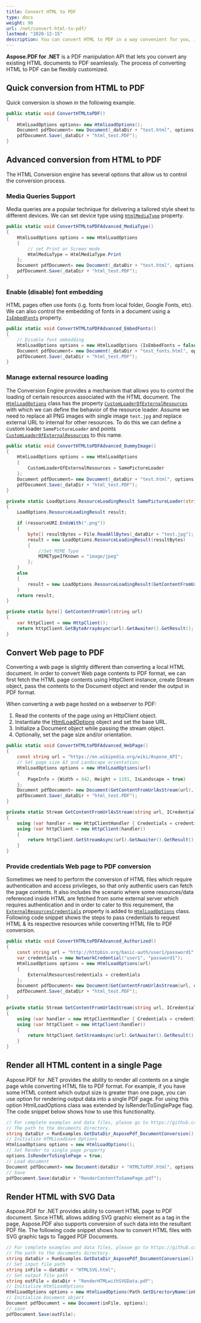 ```yaml
---
title: Convert HTML to PDF
type: docs
weight: 90
url: /net/convert-html-to-pdf/
lastmod: "2020-12-15"
description: You can convert HTML to PDF in a way convenient for you, in a quick way, and in an advanced way. Also, the way is described here Convert Web page to PDF.
---
```


**Aspose.PDF for .NET** is a PDF manipulation API that lets you convert any existing  HTML documents to PDF seamlessly.
The process of converting HTML to PDF can be flexibly customized.

## Quick conversion from HTML to PDF

Quick conversion is shown in the following example.

```csharp
public static void ConvertHTMLtoPDF()
{
    HtmlLoadOptions options= new HtmlLoadOptions();
    Document pdfDocument= new Document(_dataDir + "test.html", options);
    pdfDocument.Save(_dataDir + "html_test.PDF");
}
```

## Advanced conversion from HTML to PDF

The HTML Conversion engine has several options that allow us to control the conversion process.

### Media Queries Support

Media queries are a popular technique for delivering a tailored style sheet to different devices. We can set device type using [`HtmlMediaType`](https://apireference.aspose.com/pdf/net/aspose.pdf/htmlloadoptions/properties/htmlmediatype) property.

```csharp
public static void ConvertHTMLtoPDFAdvanced_MediaType()
{
    HtmlLoadOptions options = new HtmlLoadOptions
    {
        // set Print or Screen mode
        HtmlMediaType = HtmlMediaType.Print
    };
    Document pdfDocument= new Document(_dataDir + "test.html", options);
    pdfDocument.Save(_dataDir + "html_test.PDF");
}
```

### Enable (disable) font embedding

HTML pages often use fonts (i.g. fonts from local folder, Google Fonts, etc). We can also control the embedding of fonts in a document using a [`IsEmbedFonts`](https://apireference.aspose.com/pdf/net/aspose.pdf/htmlloadoptions/properties/isembedfonts) property.

```csharp
public static void ConvertHTMLtoPDFAdvanced_EmbedFonts()
{
    // Disable font embedding
    HtmlLoadOptions options = new HtmlLoadOptions {IsEmbedFonts = false};
    Document pdfDocument= new Document(_dataDir + "test_fonts.html", options);
    pdfDocument.Save(_dataDir + "html_test.PDF");
}
```

### Manage external resource loading

The Conversion Engine provides a mechanism that allows you to control the loading of certain resources associated with the HTML document.
The [`HtmlLoadOptions`](https://apireference.aspose.com/pdf/net/aspose.pdf/htmlloadoptions) class has the property [`CustomLoaderOfExternalResources`](https://apireference.aspose.com/pdf/net/aspose.pdf/htmlloadoptions/fields/customloaderofexternalresources) with which we can define the behavior of the resource loader.
Assume we need to replace all PNG images with single image `test.jpg` and replace external URL to internal for other resources.
To do this we can define a custom loader `SamePictureLoader` and points [`CustomLoaderOfExternalResources`](https://apireference.aspose.com/pdf/net/aspose.pdf/htmlloadoptions/fields/customloaderofexternalresources) to this name.

```csharp
public static void ConvertHTMLtoPDFAdvanced_DummyImage()
{
    HtmlLoadOptions options = new HtmlLoadOptions
    {
        CustomLoaderOfExternalResources = SamePictureLoader
    };
    Document pdfDocument= new Document(_dataDir + "test.html", options);
    pdfDocument.Save(_dataDir + "html_test.PDF");
}

private static LoadOptions.ResourceLoadingResult SamePictureLoader(string resourceURI)
{
    LoadOptions.ResourceLoadingResult result;

    if (resourceURI.EndsWith(".png"))
    {
        byte[] resultBytes = File.ReadAllBytes(_dataDir + "test.jpg");
        result = new LoadOptions.ResourceLoadingResult(resultBytes)
        {
            //Set MIME Type
            MIMETypeIfKnown = "image/jpeg"
        };
    }
    else
    {
        result = new LoadOptions.ResourceLoadingResult(GetContentFromUrl(resourceURI));
    }
    return result;
}

private static byte[] GetContentFromUrl(string url)
{
    var httpClient = new HttpClient();
    return httpClient.GetByteArrayAsync(url).GetAwaiter().GetResult();
}
```

## Convert Web page to PDF

Converting a web page is slightly different than converting a local HTML document. In order to convert Web page contents to PDF format, we can first fetch the HTML page contents using HttpClient instance, create Stream object, pass the contents to the Document object and render the output in PDF format.

When converting a web page hosted on a webserver to PDF:

1. Read the contents of the page using an HttpClient object.
1. Instantiate the [HtmlLoadOptions](https://apireference.aspose.com/pdf/net/aspose.pdf/htmlloadoptions) object and set the base URL.
1. Initialize a Document object while passing the stream object.
1. Optionally, set the page size and/or orientation.

```csharp
public static void ConvertHTMLtoPDFAdvanced_WebPage()
{
    const string url = "https://en.wikipedia.org/wiki/Aspose_API";
    // Set page size A3 and Landscape orientation;    
    HtmlLoadOptions options = new HtmlLoadOptions(url)
    {
        PageInfo = {Width = 842, Height = 1191, IsLandscape = true}
    };
    Document pdfDocument= new Document(GetContentFromUrlAsStream(url), options);
    pdfDocument.Save(_dataDir + "html_test.PDF");
}

private static Stream GetContentFromUrlAsStream(string url, ICredentials credentials = null)
{
    using (var handler = new HttpClientHandler { Credentials = credentials })
    using (var httpClient = new HttpClient(handler))
    {
        return httpClient.GetStreamAsync(url).GetAwaiter().GetResult();
    }
}
```

### Provide credentials Web page to PDF conversion

Sometimes we need to perform the conversion of HTML files which require authentication and access privileges, so that only authentic users can fetch the page contents. It also includes the scenario where some resources/data referenced inside HTML are fetched from some external server which requires authentication and in order to cater to this requirement, the [`ExternalResourcesCredentials`](https://apireference.aspose.com/pdf/net/aspose.pdf/htmlloadoptions/fields/externalresourcescredentials) property is added to [`HtmlLoadOptions`](https://apireference.aspose.com/pdf/net/aspose.pdf/htmlloadoptions) class. Following code snippet shows the steps to pass credentials to request HTML & its respective resources while converting HTML file to PDF conversion.

```csharp
public static void ConvertHTMLtoPDFAdvanced_Authorized()
{
    const string url = "http://httpbin.org/basic-auth/user1/password1";
    var credentials = new NetworkCredential("user1", "password1");
    HtmlLoadOptions options = new HtmlLoadOptions(url)
    {
        ExternalResourcesCredentials = credentials
    };
    Document pdfDocument= new Document(GetContentFromUrlAsStream(url, credentials), options);
    pdfDocument.Save(_dataDir + "html_test.PDF");
}

private static Stream GetContentFromUrlAsStream(string url, ICredentials credentials = null)
{
    using (var handler = new HttpClientHandler { Credentials = credentials })
    using (var httpClient = new HttpClient(handler))
    {
        return httpClient.GetStreamAsync(url).GetAwaiter().GetResult();
    }
}
```

## Render all HTML content in a single Page

Aspose.PDF for .NET provides the ability to render all contents on a single page while converting HTML file to PDF format. For example, if you have some HTML content which output size is greater than one page, you can use option for rendering output data into a single PDF page. For using this option HtmlLoadOptions class was extended by IsRenderToSinglePage flag. The code snippet below shows how to use this functionality.

```csharp
// For complete examples and data files, please go to https://github.com/aspose-pdf/Aspose.PDF-for-.NET
// The path to the documents directory.
string dataDir = RunExamples.GetDataDir_AsposePdf_DocumentConversion();
// Initialize HTMLLoadSave Options
HtmlLoadOptions options = new HtmlLoadOptions();
// Set Render to single page property
options.IsRenderToSinglePage = true;
// Load document
Document pdfDocument= new Document(dataDir + "HTMLToPDF.html", options);
// Save
pdfDocument.Save(dataDir + "RenderContentToSamePage.pdf");
```

## Render HTML with SVG Data

Aspose.PDF for .NET provides ability to convert HTML page to PDF document. Since HTML allows adding SVG graphic element as a tag in the page, Aspose.PDF also supports conversion of such data into the resultant PDF file. The following code snippet shows how to convert HTML files with SVG graphic tags to Tagged PDF Documents.

```csharp
// For complete examples and data files, please go to https://github.com/aspose-pdf/Aspose.PDF-for-.NET
// The path to the documents directory.
string dataDir = RunExamples.GetDataDir_AsposePdf_DocumentConversion();
// Set input file path
string inFile = dataDir + "HTMLSVG.html";
// Set output file path
string outFile = dataDir + "RenderHTMLwithSVGData.pdf";
// Initialize HtmlLoadOptions
HtmlLoadOptions options = new HtmlLoadOptions(Path.GetDirectoryName(inFile));
// Initialize Document object
Document pdfDocument = new Document(inFile, options);
// save
pdfDocument.Save(outFile);
```
